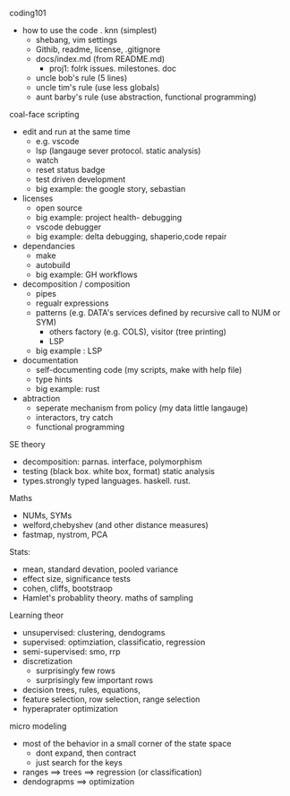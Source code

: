 coding101
- how to use the code . knn (simplest)
  - shebang, vim settings
  - Githib, readme, license, .gitignore
  - docs/index.md (from README.md)
    - proj1: folrk issues. milestones. doc
  - uncle bob's rule (5 lines)
  - uncle tim's rule (use less globals)
  - aunt barby's rule (use abstraction, functional programming)

coal-face scripting
- edit and run at the same time
  - e.g. vscode
  - lsp (langauge sever protocol. static analysis)
  - watch 
  - reset status badge
  - test driven development
  - big example: the google story, sebastian
- licenses
  - open source
  - big example: project health- debugging
  - vscode debugger
  - big example: delta debugging, shaperio,code repair
- dependancies
  - make
  - autobuild
  - big example: GH workflows
- decomposition / composition
  - pipes
  - regualr expressions
  - patterns (e.g. DATA's services defined by recursive call to NUM or SYM)
    - others factory (e.g. COLS), visitor (tree printing)
    - LSP
  - big example : LSP
- documentation
  - self-documenting code (my scripts, make with help file)
  - type hints
  - big example: rust
- abtraction
  - seperate mechanism from policy (my data little langauge)
  - interactors, try catch
  - functional programming

SE theory
- decomposition: parnas. interface, polymorphism
- testing (black box. white box, format) static analysis
- types.strongly typed languages. haskell. rust.

Maths
- NUMs, SYMs
- welford,chebyshev (and other distance measures)
- fastmap, nystrom, PCA

Stats:
- mean, standard devation, pooled variance
- effect size, significance tests
- cohen, cliffs, bootstraop
- Hamlet's probablity theory. maths of sampling

Learning theor
- unsupervised: clustering, dendograms
- supervised: optimziation, classificatio, regression
- semi-supervised: smo, rrp
- discretization
  - surprisingly few rows
  - surprisingly few important rows
- decision trees, rules, equations, 
- feature selection, row selection, range selection
- hyperaprater optimization

micro modeling 
- most of the behavior in a small corner of the state space
  - dont expand, then contract
  - just search for the keys
- ranges ==> trees ==> regression (or classification)
- dendograpms ==> optimization

